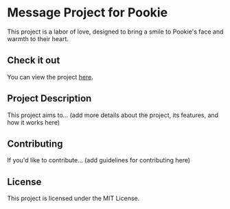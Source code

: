 # Message Project for Pookie

This project is a labor of love, designed to bring a smile to Pookie's face and warmth to their heart.

## Check it out

You can view the project [here](https://project-massage.netlify.app/).

## Project Description

This project aims to...
(add more details about the project, its features, and how it works here)

## Contributing

If you'd like to contribute...
(add guidelines for contributing here)

## License

This project is licensed under the MIT License.
